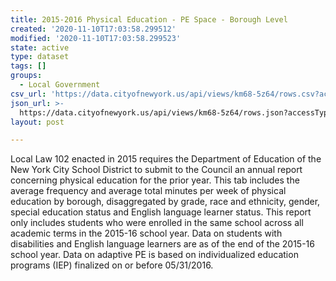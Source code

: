 ```yaml
---
title: 2015-2016 Physical Education - PE Space - Borough Level
created: '2020-11-10T17:03:58.299512'
modified: '2020-11-10T17:03:58.299523'
state: active
type: dataset
tags: []
groups:
  - Local Government
csv_url: 'https://data.cityofnewyork.us/api/views/km68-5z64/rows.csv?accessType=DOWNLOAD'
json_url: >-
  https://data.cityofnewyork.us/api/views/km68-5z64/rows.json?accessType=DOWNLOAD
layout: post

---
```

Local Law 102 enacted in 2015 requires the Department of Education of the New York City School District to submit to the Council an annual report concerning physical education for the prior year.   This tab includes the average frequency and average total minutes per week of physical education by borough, disaggregated by grade, race and ethnicity, gender, special education status and English language learner status. This report only includes students who were enrolled in the same school across all academic terms in the 2015-16 school year. Data on students with disabilities and English language learners are as of the end of the 2015-16 school year. Data on adaptive PE is based on individualized education programs (IEP) finalized on or before 05/31/2016.
